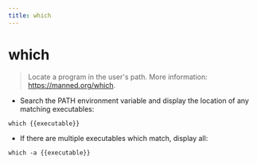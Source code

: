 ```yaml
---
title: which
---
```

# which

> Locate a program in the user's path.
> More information: <https://manned.org/which>.

- Search the PATH environment variable and display the location of any matching executables:

`which {{executable}}`

- If there are multiple executables which match, display all:

`which -a {{executable}}`
